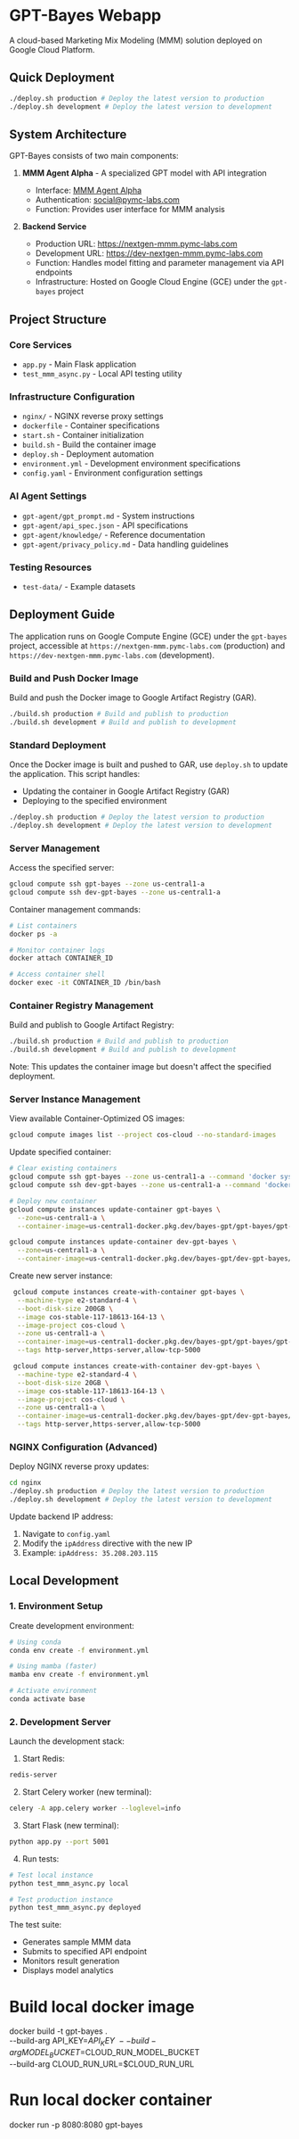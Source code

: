 # GPT-Bayes Webapp

A cloud-based Marketing Mix Modeling (MMM) solution deployed on Google Cloud Platform.

## Quick Deployment
```bash
./deploy.sh production # Deploy the latest version to production
./deploy.sh development # Deploy the latest version to development
```

## System Architecture

GPT-Bayes consists of two main components:

1. **MMM Agent Alpha** - A specialized GPT model with API integration
   - Interface: [MMM Agent Alpha](https://chatgpt.com/g/g-67927a520a9481919cc163eb51bf1a3d-mmm-agent-alpha-2-0)
   - Authentication: social@pymc-labs.com
   - Function: Provides user interface for MMM analysis

2. **Backend Service**
   - Production URL: https://nextgen-mmm.pymc-labs.com
   - Development URL: https://dev-nextgen-mmm.pymc-labs.com
   - Function: Handles model fitting and parameter management via API endpoints
   - Infrastructure: Hosted on Google Cloud Engine (GCE) under the `gpt-bayes` project

## Project Structure

### Core Services
- `app.py` - Main Flask application
- `test_mmm_async.py` - Local API testing utility

### Infrastructure Configuration
- `nginx/` - NGINX reverse proxy settings
- `dockerfile` - Container specifications
- `start.sh` - Container initialization
- `build.sh` - Build the container image
- `deploy.sh` - Deployment automation
- `environment.yml` - Development environment specifications
- `config.yaml` - Environment configuration settings

### AI Agent Settings
- `gpt-agent/gpt_prompt.md` - System instructions
- `gpt-agent/api_spec.json` - API specifications
- `gpt-agent/knowledge/` - Reference documentation
- `gpt-agent/privacy_policy.md` - Data handling guidelines

### Testing Resources
- `test-data/` - Example datasets

## Deployment Guide

The application runs on Google Compute Engine (GCE) under the `gpt-bayes` project, accessible at `https://nextgen-mmm.pymc-labs.com` (production) and `https://dev-nextgen-mmm.pymc-labs.com` (development).

### Build and Push Docker Image

Build and push the Docker image to Google Artifact Registry (GAR).
```bash
./build.sh production # Build and publish to production
./build.sh development # Build and publish to development
```

### Standard Deployment

Once the Docker image is built and pushed to GAR, use `deploy.sh` to update the application. This script handles:
- Updating the container in Google Artifact Registry (GAR)
- Deploying to the specified environment

```bash
./deploy.sh production # Deploy the latest version to production
./deploy.sh development # Deploy the latest version to development
```

### Server Management

Access the specified server:
```bash
gcloud compute ssh gpt-bayes --zone us-central1-a
gcloud compute ssh dev-gpt-bayes --zone us-central1-a
```

Container management commands:
```bash
# List containers
docker ps -a

# Monitor container logs
docker attach CONTAINER_ID

# Access container shell
docker exec -it CONTAINER_ID /bin/bash
```


### Container Registry Management

Build and publish to Google Artifact Registry:
```bash
./build.sh production # Build and publish to production
./build.sh development # Build and publish to development
```

Note: This updates the container image but doesn't affect the specified deployment.

### Server Instance Management

View available Container-Optimized OS images:
```bash
gcloud compute images list --project cos-cloud --no-standard-images
```

Update specified container:
```bash
# Clear existing containers
gcloud compute ssh gpt-bayes --zone us-central1-a --command 'docker system prune -f -a'
gcloud compute ssh dev-gpt-bayes --zone us-central1-a --command 'docker system prune -f -a'

# Deploy new container
gcloud compute instances update-container gpt-bayes \
  --zone=us-central1-a \
  --container-image=us-central1-docker.pkg.dev/bayes-gpt/gpt-bayes/gpt-bayes:latest

gcloud compute instances update-container dev-gpt-bayes \
  --zone=us-central1-a \
  --container-image=us-central1-docker.pkg.dev/bayes-gpt/dev-gpt-bayes/dev-gpt-bayes:latest
```

Create new server instance:
```bash
 gcloud compute instances create-with-container gpt-bayes \
  --machine-type e2-standard-4 \
  --boot-disk-size 200GB \
  --image cos-stable-117-18613-164-13 \
  --image-project cos-cloud \
  --zone us-central1-a \
  --container-image=us-central1-docker.pkg.dev/bayes-gpt/gpt-bayes/gpt-bayes:latest \
  --tags http-server,https-server,allow-tcp-5000

 gcloud compute instances create-with-container dev-gpt-bayes \
  --machine-type e2-standard-4 \
  --boot-disk-size 20GB \
  --image cos-stable-117-18613-164-13 \
  --image-project cos-cloud \
  --zone us-central1-a \
  --container-image=us-central1-docker.pkg.dev/bayes-gpt/dev-gpt-bayes/dev-gpt-bayes:latest \
  --tags http-server,https-server,allow-tcp-5000

```

### NGINX Configuration (Advanced)

Deploy NGINX reverse proxy updates:
```bash
cd nginx
./deploy.sh production # Deploy the latest version to production
./deploy.sh development # Deploy the latest version to development
```

Update backend IP address:
1. Navigate to `config.yaml`
2. Modify the `ipAddress` directive with the new IP
3. Example: `ipAddress: 35.208.203.115`

## Local Development

### 1. Environment Setup

Create development environment:
```bash
# Using conda
conda env create -f environment.yml

# Using mamba (faster)
mamba env create -f environment.yml

# Activate environment
conda activate base
```

### 2. Development Server

Launch the development stack:

1. Start Redis:
```bash
redis-server
```

2. Start Celery worker (new terminal):
```bash
celery -A app.celery worker --loglevel=info
```

3. Start Flask (new terminal):
```bash
python app.py --port 5001
```

4. Run tests:
```bash
# Test local instance
python test_mmm_async.py local

# Test production instance
python test_mmm_async.py deployed
```

The test suite:
- Generates sample MMM data
- Submits to specified API endpoint
- Monitors result generation
- Displays model analytics


# Build local docker image

docker build -t gpt-bayes . \
--build-arg API_KEY=$API_KEY \
--build-arg MODEL_BUCKET=$CLOUD_RUN_MODEL_BUCKET \
--build-arg CLOUD_RUN_URL=$CLOUD_RUN_URL


# Run local docker container

docker run -p 8080:8080 gpt-bayes








